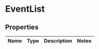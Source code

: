 
# EventList

## Properties
Name | Type | Description | Notes
------------ | ------------- | ------------- | -------------




